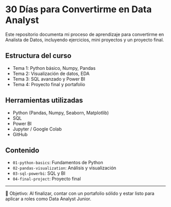 # 30 Días para Convertirme en Data Analyst

Este repositorio documenta mi proceso de aprendizaje para convertirme en Analista de Datos, incluyendo ejercicios, mini proyectos y un proyecto final.

## Estructura del curso

- Tema 1: Python básico, Numpy, Pandas
- Tema 2: Visualización de datos, EDA
- Tema 3: SQL avanzado y Power BI
- Tema 4: Proyecto final y portafolio

## Herramientas utilizadas

- Python (Pandas, Numpy, Seaborn, Matplotlib)
- SQL
- Power BI
- Jupyter / Google Colab
- GitHub

## Contenido

- `01-python-basics`: Fundamentos de Python
- `02-pandas-visualization`: Análisis y visualización
- `03-sql-powerbi`: SQL y BI
- `04-final-project`: Proyecto final

---

🎯 Objetivo: Al finalizar, contar con un portafolio sólido y estar listo para aplicar a roles como Data Analyst Junior.
